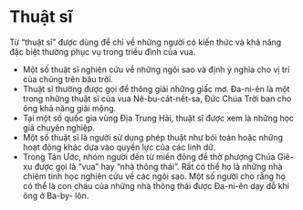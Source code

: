 # Thuật sĩ

Từ “thuật sĩ” được dùng để chỉ về những người có kiến thức và khả năng đặc biệt thường phục vụ trong triều đình của vua.
- Một số thuật sĩ nghiên cứu về những ngôi sao và định ý nghĩa cho vị trí của chúng trên bâu trời.
- Thuật sĩ thường được gọi để thông giải những giấc mơ. Đa-ni-ên là một trong những thuật sĩ của vua Nê-bu-cát-nết-sa, Đức Chúa Trời ban cho ông khả năng giải mộng. 
- Tại một số quốc gia vùng Địa Trung Hải, thuật sĩ được xem là những học giả chuyên nghiệp.
- Một số thuật sĩ là người sử dụng phép thuật như bói toán hoặc những hoạt động khác dựa vào quyền lực của các linh dữ.
- Trong Tân Ước, nhóm người đến từ miền đông để thờ phượng Chúa Giê-xu được gọi là “vua” hay “nhà thông thái”. Rất có thể họ là những nhà chiêm tinh học nghiên cứu về các ngôi sao. Một số người cho rằng họ có thể là con cháu của những nhà thông thái được Đa-ni-ên dạy dỗ khi ông ở Ba-by- lôn.


